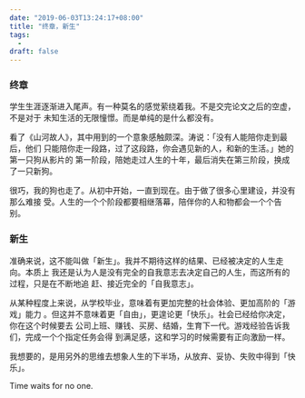 ```yaml
---
date: "2019-06-03T13:24:17+08:00"
title: "终章，新生"
tags:
  -
draft: false
---
```


### 终章

学生生涯逐渐进入尾声。有一种莫名的感觉萦绕着我。不是交完论文之后的空虚，不是对于
未知生活的无限憧憬。而是单纯的是什么都没有。

看了《山河故人》，其中用到的一个意象感触颇深。涛说：「没有人能陪你走到最后，他们
只能陪你走一段路，过了这段路，你会遇见新的人，和新的生活。」她的第一只狗从影片的
第一阶段，陪她走过人生的十年，最后消失在第三阶段，换成了一只新狗。

很巧，我的狗也走了。从初中开始，一直到现在。由于做了很多心里建设，并没有那么难接
受。人生的一个个阶段都要相继落幕，陪伴你的人和物都会一个个告别。

### 新生

准确来说，这不能叫做「新生」。我并不期待这样的结果、已经被决定的人生走向。本质上
我还是认为人是没有完全的自我意志去决定自己的人生，而这所有的过程，只是在不断地追
赶、接近完全的「自我意志」。

从某种程度上来说，从学校毕业，意味着有更加完整的社会体验、更加高阶的「游戏」能力
。但这并不意味着更「自由」，更遑论更「快乐」。社会已经给你决定，你在这个时候要去
公司上班、赚钱、买房、结婚，生育下一代。游戏经验告诉我们，完成一个个指定任务会得
到满足感，这和学习的时候需要有正向激励一样。

我想要的，是用另外的思维去想象人生的下半场，从放弃、妥协、失败中得到「快乐」。

Time waits for no one.
